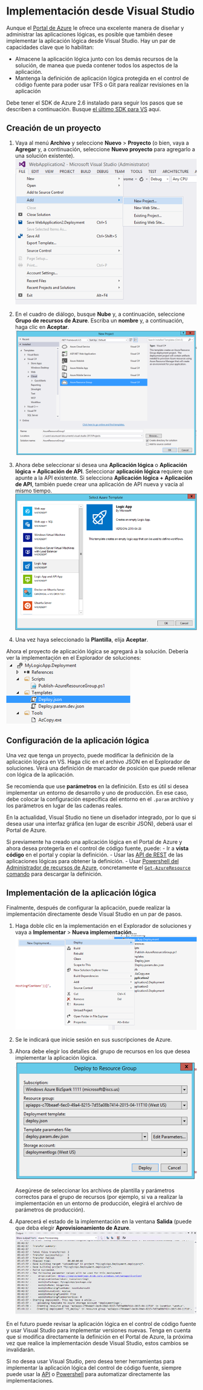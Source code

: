 <properties 
	pageTitle="Implementación desde Visual Studio" 
	description="Cree un proyecto de Visual Studio para administrar la aplicación lógica." 
	authors="stepsic-microsoft-com" 
	manager="dwrede" 
	editor="" 
	services="app-service\logic" 
	documentationCenter=""/>

<tags
	ms.service="app-service-logic"
	ms.workload="integration"
	ms.tgt_pltfrm="na"
	ms.devlang="na"
	ms.topic="article"
	ms.date="04/26/2015"
	ms.author="stepsic"/>
	
# Implementación desde Visual Studio

Aunque el [Portal de Azure](https://portal.azure.com) le ofrece una excelente manera de diseñar y administrar las aplicaciones lógicas, es posible que también desee implementar la aplicación lógica desde Visual Studio. Hay un par de capacidades clave que lo habilitan:

- Almacene la aplicación lógica junto con los demás recursos de la solución, de manea que pueda contener todos los aspectos de la aplicación.
- Mantenga la definición de aplicación lógica protegida en el control de código fuente para poder usar TFS o Git para realizar revisiones en la aplicación 

Debe tener el SDK de Azure 2.6 instalado para seguir los pasos que se describen a continuación. Busque [el último SDK para VS](http://azure.microsoft.com/downloads/) aquí.

## Creación de un proyecto

1. Vaya al menú **Archivo** y seleccione **Nuevo** \> **Proyecto** \(o bien, vaya a **Agregar** y, a continuación, seleccione **Nuevo proyecto** para agregarlo a una solución existente\). ![Menú Archivo](./media/app-service-logic-deploy-from-vs/filemenu.png)

2. En el cuadro de diálogo, busque **Nube** y, a continuación, seleccione **Grupo de recursos de Azure**. Escriba un **nombre** y, a continuación, haga clic en **Aceptar**. ![Incorporación de proyecto nuevo](./media/app-service-logic-deploy-from-vs/addnewproject.png)

3. Ahora debe seleccionar si desea una **Aplicación lógica** o **Aplicación lógica + Aplicación de API**. Seleccionar **aplicación lógica** requiere que apunte a la API existente. Si selecciona **Aplicación lógica + Aplicación de API**, también puede crear una aplicación de API nueva y vacía al mismo tiempo. ![Selección de plantilla de Azure](./media/app-service-logic-deploy-from-vs/selectazuretemplate.png)

4. Una vez haya seleccionado la **Plantilla**, elija **Aceptar**.

Ahora el proyecto de aplicación lógica se agregará a la solución. Debería ver la implementación en el Explorador de soluciones: ![Implementación](./media/app-service-logic-deploy-from-vs/deployment.png)

## Configuración de la aplicación lógica

Una vez que tenga un proyecto, puede modificar la definición de la aplicación lógica en VS. Haga clic en el archivo JSON en el Explorador de soluciones. Verá una definición de marcador de posición que puede rellenar con lógica de la aplicación.

Se recomienda que use **parámetros** en la definición. Esto es útil si desea implementar un entorno de desarrollo y uno de producción. En ese caso, debe colocar la configuración específica del entorno en el `.param` archivo y los parámetros en lugar de las cadenas reales.

En la actualidad, Visual Studio no tiene un diseñador integrado, por lo que si desea usar una interfaz gráfica \(en lugar de escribir JSON\), deberá usar el Portal de Azure.

Si previamente ha creado una aplicación lógica en el Portal de Azure y ahora desea protegerla en el control de código fuente, puede: - Ir a **vista código** en el portal y copiar la definición. - Usar las [API de REST](https://msdn.microsoft.com/library/azure/dn948510.aspx) de las aplicaciones lógicas para obtener la definición. - Usar [Powershell del Administrador de recursos de Azure](powershell-azure-resource-manager.md), concretamente el [`Get-AzureResource` comando](https://msdn.microsoft.com/library/dn654579.aspx) para descargar la definición.

## Implementación de la aplicación lógica

Finalmente, después de configurar la aplicación, puede realizar la implementación directamente desde Visual Studio en un par de pasos.

1. Haga doble clic en la implementación en el Explorador de soluciones y vaya a **Implementar** \> **Nueva implementación...** ![Nueva implementación](./media/app-service-logic-deploy-from-vs/newdeployment.png)

2. Se le indicará que inicie sesión en sus suscripciones de Azure.

3. Ahora debe elegir los detalles del grupo de recursos en los que desea implementar la aplicación lógica. ![Implementación en el grupo de recursos](./media/app-service-logic-deploy-from-vs/deploytoresourcegroup.png)

    Asegúrese de seleccionar los archivos de plantilla y parámetros correctos para el grupo de recursos \(por ejemplo, si va a realizar la implementación en un entorno de producción, elegirá el archivo de parámetros de producción\).
    
4. Aparecerá el estado de la implementación en la ventana **Salida** \(puede que deba elegir **Aprovisionamiento de Azure**. ![Salida](./media/app-service-logic-deploy-from-vs/output.png)

En el futuro puede revisar la aplicación lógica en el control de código fuente y usar Visual Studio para implementar versiones nuevas. Tenga en cuenta que si modifica directamente la definición en el Portal de Azure, la próxima vez que realice la implementación desde Visual Studio, estos cambios se invalidarán.

Si no desea usar Visual Studio, pero desea tener herramientas para implementar la aplicación lógica del control de código fuente, siempre puede usar la [API](https://msdn.microsoft.com/library/azure/dn948510.aspx) o [Powershell](powershell-azure-resource-manager.md) para automatizar directamente las implementaciones.
<!--HONumber=54-->